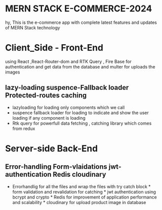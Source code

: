 # MERN STACK E-COMMERCE-2024 

hy, This is the e-commerce app with complete latest features and updates of MERN Stack technology 

# Client_Side - Front-End
 using React ,React-Router-dom and RTK Query , Fire Base for authentication and get data from the database and
 multer for uploads the images 
 
   ## lazy-loading suspence-Fallback loader Protected-routes caching  ##

   * lazyloading for loading only components which we call
   * suspence fallback loader for loading to indicate and show the user loading if any component is loading
   * Rtk query for powerfull data fetching , catching  library  which comes from redux
   
  # Server-side  Back-End 

   ## Error-handling Form-vlaidations jwt-authentication Redis cloudinary ##

   *  Errorhandlig for all the files and wrap the files with try catch block
    *  form validation and revalidation for catching 
    *  jwt authentication using bcrypt and crypto
    *  Redis for improvement of application performance and scalability
    * cloudinary for upload product image in database
    
    
  
    
